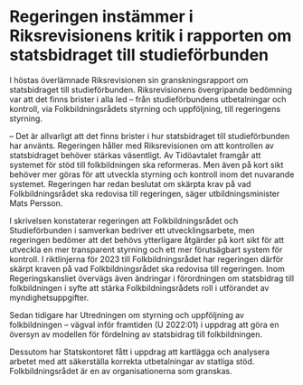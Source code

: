 # Regeringen instämmer i Riksrevisionens kritik i rapporten om statsbidraget till studieförbunden

I höstas överlämnade Riksrevisionen sin granskningsrapport om statsbidraget till studieförbunden. Riksrevisionens övergripande bedömning var att det finns brister i alla led – från studieförbundens utbetalningar och kontroll, via Folkbildningsrådets styrning och uppföljning, till regeringens styrning.

– Det är allvarligt att det finns brister i hur statsbidraget till studieförbunden har använts. Regeringen håller med Riksrevisionen om att kontrollen av statsbidraget behöver stärkas väsentligt. Av Tidöavtalet framgår att systemet för stöd till folkbildningen ska reformeras. Men även på kort sikt behöver mer göras för att utveckla styrning och kontroll inom det nuvarande systemet. Regeringen har redan beslutat om skärpta krav på vad Folkbildningsrådet ska redovisa till regeringen, säger utbildningsminister Mats Persson.

I skrivelsen konstaterar regeringen att Folkbildningsrådet och Studieförbunden i samverkan bedriver ett utvecklingsarbete, men regeringen bedömer att det behövs ytterligare åtgärder på kort sikt för att utveckla en mer transparent styrning och ett mer förutsägbart system för kontroll. I riktlinjerna för 2023 till Folkbildningsrådet har regeringen därför skärpt kraven på vad Folkbildningsrådet ska redovisa till regeringen. Inom Regeringskansliet övervägs även ändringar i förordningen om statsbidrag till folkbildningen i syfte att stärka Folkbildningsrådets roll i utförandet av myndighetsuppgifter.

Sedan tidigare har Utredningen om styrning och uppföljning av folkbildningen – vägval inför framtiden (U 2022:01) i uppdrag att göra en översyn av modellen för fördelning av statsbidrag till folkbildningen.

Dessutom har Statskontoret fått i uppdrag att kartlägga och analysera arbetet med att säkerställa korrekta utbetalningar av statliga stöd. Folkbildningsrådet är en av organisationerna som granskas.

